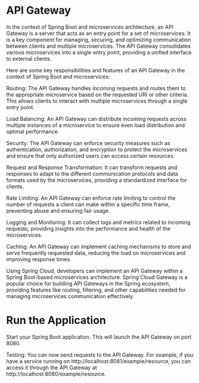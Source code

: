 
# API Gateway

In the context of Spring Boot and microservices architecture, an API Gateway is a server that acts as an entry point for a set of microservices. It is a key component for managing, securing, and optimizing communication between clients and multiple microservices. The API Gateway consolidates various microservices into a single entry point, providing a unified interface to external clients.

Here are some key responsibilities and features of an API Gateway in the context of Spring Boot and microservices:

Routing: The API Gateway handles incoming requests and routes them to the appropriate microservice based on the requested URI or other criteria. This allows clients to interact with multiple microservices through a single entry point.

Load Balancing: An API Gateway can distribute incoming requests across multiple instances of a microservice to ensure even load distribution and optimal performance.

Security: The API Gateway can enforce security measures such as authentication, authorization, and encryption to protect the microservices and ensure that only authorized users can access certain resources.

Request and Response Transformation: It can transform requests and responses to adapt to the different communication protocols and data formats used by the microservices, providing a standardized interface for clients.

Rate Limiting: An API Gateway can enforce rate limiting to control the number of requests a client can make within a specific time frame, preventing abuse and ensuring fair usage.

Logging and Monitoring: It can collect logs and metrics related to incoming requests, providing insights into the performance and health of the microservices.

Caching: An API Gateway can implement caching mechanisms to store and serve frequently requested data, reducing the load on microservices and improving response times.

Using Spring Cloud, developers can implement an API Gateway within a Spring Boot-based microservices architecture. Spring Cloud Gateway is a popular choice for building API Gateways in the Spring ecosystem, providing features like routing, filtering, and other capabilities needed for managing microservices communication effectively.

# Run the Application

Start your Spring Boot application. This will launch the API Gateway on port 8080.

Testing:
You can now send requests to the API Gateway. For example, if you have a service running on http://localhost:8081/example/resource, you can access it through the API Gateway at http://localhost:8080/example/resource.

